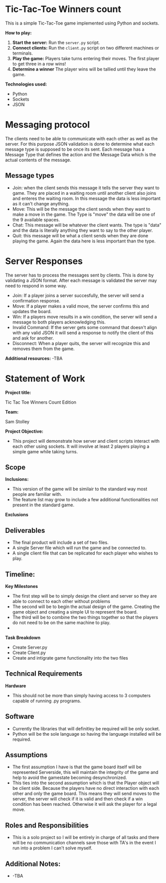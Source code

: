 # Tic-Tac-Toe Winners count

This is a simple Tic-Tac-Toe game implemented using Python and sockets.

**How to play:**
1. **Start the server:** Run the `server.py` script.
2. **Connect clients:** Run the `client.py` script on two different machines or terminals.
3. **Play the game:** Players take turns entering their moves. The first player to get three in a row wins!
4. **Determine a winner** The player wins will be tallied until they leave the game.

**Technologies used:**
* Python
* Sockets
* JSON

# Messaging protocol
The clients need to be able to communicate with each other as well as the server. For this purpose JSON validation is done to determine what each message type is supposed to be once its sent. Each message has a Message Type that defines the action and the Message Data which is the actual contents of the message.
## Message types
* Join: when the client sends this message it tells the server they want to game. They are placed in a waiting room until another client also joins and enteres the waiting room. In this message the data is less important as it can't change anything.
* Move: This will be the message the client sends when they want to make a move in the game. The Type is "move" the data will be one of the 9 available spaces.
* Chat: This message will be whatever the client wants. The type is "data" and the data is literally anything they want to say to the other player.
* Quit: this message will be what a client sends when they are done playing the game. Again the data here is less important than the type.

# Server Responses
The server has to process the messages sent by clients. This is done by validating a JSON format. After each message is validated the server may need to respond in some way.
* Join: If a player joins a server succesfully, the server will send a confirmation response.
* Move: If a player makes a valid move, the server confirms this and updates the board.
* Win: If a players move results in a win condition, the server will send a message to both players acknowledging this.
* Invalid Command: If the server gets some command that doesn't align with any valid JSON it will send a response to notify the client of this and ask for another.
* Disconnect: When a player quits, the server will recognize this and removes them from the game.

**Additional resources:**
-TBA

# Statement of Work

**Project title:**

Tic Tac Toe Winners Count Edition

**Team:**

Sam Stolley

**Project Objective:**

* This project will demonstrate how server and client scripts interact with each other using sockets. It will 
involve at least 2 players playing a simple game while taking turns.

## **Scope**

**Inclusions:**

* This version of the game will be similair to the standard way most people are familiar with.
* The feature list may grow to include a few additional functionalities not present in the standard game.

**Exclusions**

## Deliverables
* The final product will include a set of two files.
* A single Server file which will run the game and be connected to.
* A single client file that can be replicated for each player who wishes to play.

## Timeline:
**Key Milestones**
* The first step will be to simply design the client and server so they are able to connect to each other without problems
* The second will be to begin the actual design of the game. Creating the game object and creating a simple UI to represent the board.
* The third will be to combine the two things together so that the players do not need to be on the same machine to play.
* 
**Task Breakdown**
* Create Server.py
* Create Client.py
* Create and intigrate game functionality into the two files

## Technical Requirements
**Hardware**
* This should not be more than simply having access to 3 computers capable of running .py programs.

## Software
* Currently the libraries that will definitley be required will be only socket.
* Python will be the sole language so having the language installed will be required.

## Assumptions
* The first assumption I have is that the game board itself will be represented Serverside, this will maintain the integrity of the game and help to avoid the gamestate becoming desynchronized.
* This ties into the second assumption which is that the Player object will be client side. Because the players have no direct interaction with each other and only the game board. This means they will send moves to the server, the server will check if it is valid and then check if a win condition has been reached. Otherwise it will ask the player for a legal move.

## Roles and Responsibilities
* This is a solo project so I will be entirely in charge of all tasks and there will be no communication channels save those with TA's in the event I run into a problem I can't solve myself.

## Additional Notes:
* -TBA
